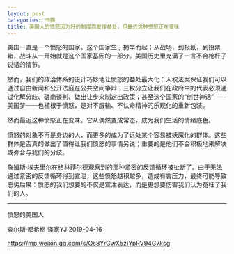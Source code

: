 ```yaml
---
layout: post
categories: 书摘
title: 美国人的愤怒因为好的制度而发挥益处，但最近这种愤怒正在变味
---
```


美国一直是一个愤怒的国家。这个国家生于揭竿而起；从战场，到报纸，到投票箱，战斗从一开始就是这个国家基因的一部分。美国历史里充满了一言不合枪杆子说话的情节。

然而，我们的政治体系的设计巧妙地让愤怒的益处最大化：人权法案保证我们可以通过自由新闻和公开法庭在公共空间争辩；三权分立让我们在政府中的代表必须通过化解分歧、磋商谈判、做出让步来制定出政策；甚至这个国家的“创世神话”——美国梦——也植根于愤怒，是对不服输、不认命精神的乐观化的重新包装。

然而最近这种愤怒正在变味。它从偶然变成常态，成为我们生活的情绪底色。

愤怒的对象不再是身边的人，而更多的成为了远处某个容易被妖魔化的群体。这些群体是否真的做出了值得让我们愤怒的事情另说；重要的是他们不会积极地来解决或弥合与我们的分歧。

詹姆斯·埃夫里尔在格林菲尔德观察到的那种紧密的反馈循环被扯断了。由于无法通过紧密的反馈循环得到宣泄，这些愤怒越积越多，造成有害压力，最终可能导致恶劣后果：愤怒的我们想要的不仅是宣泄表达，而是更想要伤害我们认为冤枉了我们的人。

---

愤怒的美国人

查尔斯·都希格  译家YJ  2019-04-16

https://mp.weixin.qq.com/s/Qs8YrGwX5zIYpRV94G7ksg